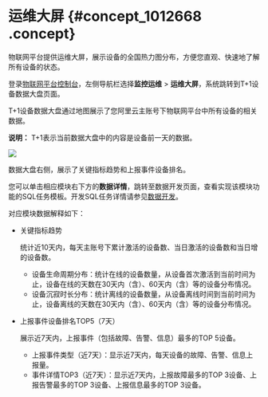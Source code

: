 # 运维大屏 {#concept_1012668 .concept}

物联网平台提供运维大屏，展示设备的全国热力图分布，方便您直观、快速地了解所有设备的状态。

登录[物联网平台控制台](http://iot.console.aliyun.com/)，左侧导航栏选择**监控运维** \> **运维大屏**，系统跳转到T+1设备数据大盘页面。

T+1设备数据大盘通过地图展示了您阿里云主账号下物联网平台中所有设备的相关数据。

**说明：** T+1表示当前数据大盘中的内容是设备前一天的数据。

![](http://static-aliyun-doc.oss-cn-hangzhou.aliyuncs.com/assets/img/817041/156267630650950_zh-CN.png)

数据大盘右侧，展示了关键指标趋势和上报事件设备排名。

您可以单击相应模块右下方的**数据详情**，跳转至数据开发页面，查看实现该模块功能的SQL任务模板。开发SQL任务详情请参见[数据开发](../../../../cn.zh-CN/数据开发/数据开发/开发任务.md#)。

对应模块数据解释如下：

-   关键指标趋势

    统计近10天内，每天主账号下累计激活的设备数、当日激活的设备数和当日增的设备数。

    -   设备生命周期分布：统计在线的设备数量，从设备首次激活到当前时间为止，设备在线的天数在30天内（含）、60天内（含）等的设备分布情况。
    -   设备沉寂时长分布：统计离线的设备数量，从设备离线时间到当前时间为止，设备离线的天数在30天内（含）、60天内（含）等的设备分布情况。
-   上报事件设备排名TOP5（7天）

    展示近7天内，上报事件（包括故障、告警、信息）最多的TOP 5设备。

    -   上报事件类型（近7天）：显示近7天内，每天设备的故障、告警、信息上报量。
    -   事件详情TOP3（近7天）：显示近7天内，上报故障最多的TOP 3设备、上报告警最多的TOP 3设备、上报信息最多的TOP 3设备。

